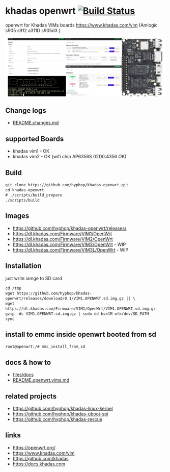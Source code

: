# khadas openwrt [![Build Status](https://travis-ci.com/hyphop/khadas-openwrt.svg?branch=master)](https://travis-ci.com/hyphop/khadas-openwrt)

openwrt for Khadas VIMs boards https://www.khadas.com/vim (Amlogic s905 s912 a311D s905d3 )

![khadas vims openwrt](pics/khadas_vim1_openwrt.jpg)

## Change logs

+ [README.changes.md](README.changes.md)

## supported Boards

+ khadas vim1 - OK
+ khadas vim2 - OK (wifi chip AP6356S 02D0:4356 OK)

## Build

```
git clone https://github.com/hyphop/khadas-openwrt.git
cd khadas-openwrt
# ./scripts/build_prepare
./scripts/build
```

## Images

+ https://github.com/hyphop/khadas-openwrt/releases/
+ https://dl.khadas.com/Firmware/VIM1/OpenWrt
+ https://dl.khadas.com/Firmware/VIM2/OpenWrt
+ https://dl.khadas.com/Firmware/VIM3/OpenWrt - WIP
+ https://dl.khadas.com/Firmware/VIM3L/OpenWrt - WIP

## Installation

just write iamge to SD card

```
cd /tmp
wget https://github.com/hyphop/khadas-openwrt/releases/download/0.1/VIM1.OPENWRT.sd.img.gz || \
wget https://dl.khadas.com/Firmware/VIM1/OpenWrt/VIM1.OPENWRT.sd.img.gz
gzip -dc VIM1.OPENWRT.sd.img.gz | sudo dd bs=1M of=/dev/SD_PATH
sync
```

## install to emmc inside openwrt booted from sd

    root@openwrt:/# mmc_install_from_sd

## docs & how to

+ [files/docs](files/docs)
+ [README.openwrt.vims.md](README.openwrt.vims.md)

## related projects

+ https://github.com/hyphop/khadas-linux-kernel
+ https://github.com/hyphop/khadas-uboot-spi
+ https://github.com/hyphop/khadas-rescue

## links

+ https://openwrt.org/
+ https://www.khadas.com/vim
+ https://github.com/khadas
+ https://docs.khadas.com
